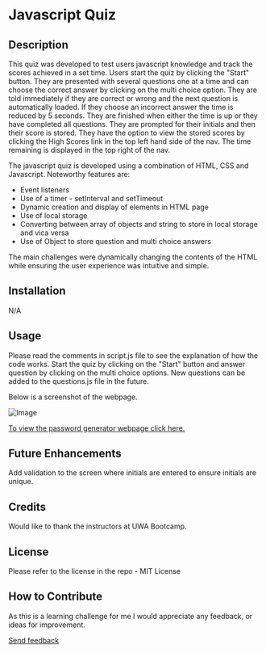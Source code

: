 # Javascript Quiz

## Description
This quiz was developed to test users javascript knowledge and track the scores achieved in a set time. Users start the quiz by clicking the "Start" button. They are presented with several questions one at a time and can choose the correct answer by clicking on the multi choice option. They are told immediately if they are correct or wrong and the next question is automatically loaded. If they choose an incorrect answer the time is reduced by 5 seconds. They are finished when either the time is up or they have completed all questions. They are prompted for their initials and then their score is stored. They have the option to view the stored scores by clicking the High Scores link in the top left hand side of the nav. The time remaining is displayed in the top right of the nav.

The javascript quiz is developed using a combination of HTML, CSS and Javascript.
Noteworthy features are:
* Event listeners
* Use of a timer - setInterval and setTimeout
* Dynamic creation and display of elements in HTML page
* Use of local storage
* Converting between array of objects and string to store in local storage and vica versa
* Use of Object to store question and multi choice answers


The main challenges were dynamically changing the contents of the HTML while ensuring the user experience was intuitive and simple.

## Installation

N/A

## Usage

Please read the comments in script.js file to see the explanation of how the code works. Start the quiz by clicking on the "Start" button and answer question by clicking on the multi choice options. New questions can be added to the questions.js file in the future.

Below is a screenshot of the webpage. 

![Image](./assets/images/javascript-quiz.jpg?raw=true "Screenshot")

[To view the password generator webpage click here.](https://helenelee.github.io/javascript-quiz/)

## Future Enhancements

Add validation to the screen where initials are entered to ensure initials are unique.

## Credits

Would like to thank the instructors at UWA Bootcamp. 

## License

Please refer to the license in the repo - MIT License

## How to Contribute

As this is a learning challenge for me I would appreciate any feedback, or ideas for improvement.

[Send feedback](mailto:helenelee3@outlook.com)
